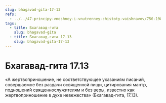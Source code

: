 ```yaml
---
slug: bhagavad-gita-17-13
refs:
  - ../../47-principy-vneshney-i-vnutrenney-chistoty-vaishnavov/750-1983-04-29-b-o-vazhnosti-soblyudeniya-reguliruyushhih-printsipov.md
tags:
  - title: Бхагавад-гита
    slug: bhagavad-gita
  - title: Бхагавад-гита 17.13
    slug: bhagavad-gita-17-13
---
```


# Бхагавад-гита 17.13

«А жертвоприношение, не соответствующее указаниям писаний, совершаемое без раздачи освященной пищи, цитирования мантр, подношений священнослужителям и без веры, известно как жертвоприношение в духе невежества» (Бхагавад-гита, 17.13).
